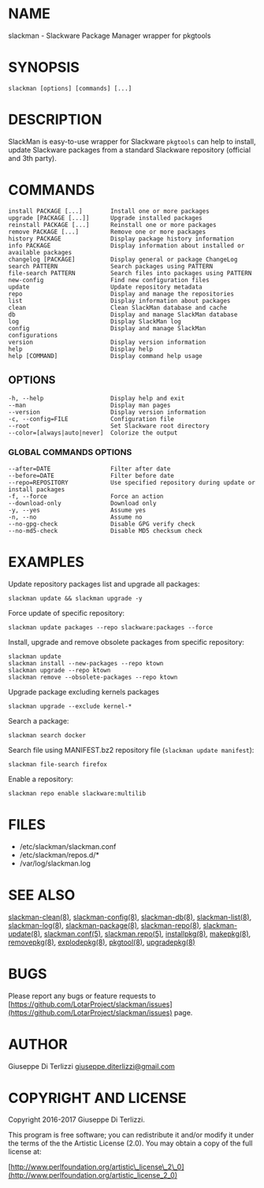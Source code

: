 # NAME

slackman - Slackware Package Manager wrapper for pkgtools

# SYNOPSIS

    slackman [options] [commands] [...]

# DESCRIPTION

SlackMan is easy-to-use wrapper for Slackware `pkgtools` can help to install,
update Slackware packages from a standard Slackware repository (official and 3th party).

# COMMANDS

    install PACKAGE [...]        Install one or more packages
    upgrade [PACKAGE [...]]      Upgrade installed packages
    reinstall PACKAGE [...]      Reinstall one or more packages
    remove PACKAGE [...]         Remove one or more packages
    history PACKAGE              Display package history information
    info PACKAGE                 Display information about installed or available packages
    changelog [PACKAGE]          Display general or package ChangeLog
    search PATTERN               Search packages using PATTERN
    file-search PATTERN          Search files into packages using PATTERN
    new-config                   Find new configuration files
    update                       Update repository metadata
    repo                         Display and manage the repositories
    list                         Display information about packages
    clean                        Clean SlackMan database and cache
    db                           Display and manage SlackMan database
    log                          Display SlackMan log
    config                       Display and manage SlackMan configurations
    version                      Display version information
    help                         Display help
    help [COMMAND]               Display command help usage

## OPTIONS

    -h, --help                   Display help and exit
    --man                        Display man pages
    --version                    Display version information
    -c, --config=FILE            Configuration file
    --root                       Set Slackware root directory
    --color=[always|auto|never]  Colorize the output

### GLOBAL COMMANDS OPTIONS

    --after=DATE                 Filter after date
    --before=DATE                Filter before date
    --repo=REPOSITORY            Use specified repository during update or install packages
    -f, --force                  Force an action
    --download-only              Download only
    -y, --yes                    Assume yes
    -n, --no                     Assume no
    --no-gpg-check               Disable GPG verify check
    --no-md5-check               Disable MD5 checksum check

# EXAMPLES

Update repository packages list and upgrade all packages:

    slackman update && slackman upgrade -y

Force update of specific repository:

    slackman update packages --repo slackware:packages --force

Install, upgrade and remove obsolete packages from specific repository:

    slackman update
    slackman install --new-packages --repo ktown
    slackman upgrade --repo ktown
    slackman remove --obsolete-packages --repo ktown

Upgrade package excluding kernels packages

    slackman upgrade --exclude kernel-*

Search a package:

    slackman search docker

Search file using MANIFEST.bz2 repository file (`slackman update manifest`):

    slackman file-search firefox

Enable a repository:

    slackman repo enable slackware:multilib

# FILES

- /etc/slackman/slackman.conf
- /etc/slackman/repos.d/\*
- /var/log/slackman.log

# SEE ALSO

[slackman-clean(8)](../8/slackman-clean), [slackman-config(8)](../8/slackman-config), [slackman-db(8)](../8/slackman-db), [slackman-list(8)](../8/slackman-list),
[slackman-log(8)](../8/slackman-log), [slackman-package(8)](../8/slackman-package), [slackman-repo(8)](../8/slackman-repo), [slackman-update(8)](../8/slackman-update),
[slackman.conf(5)](../5/slackman.conf), [slackman.repo(5)](../5/slackman.repo), [installpkg(8)](../8/installpkg), [makepkg(8)](../8/makepkg),
[removepkg(8)](../8/removepkg), [explodepkg(8)](../8/explodepkg), [pkgtool(8)](../8/pkgtool), [upgradepkg(8)](../8/upgradepkg)

# BUGS

Please report any bugs or feature requests to 
[https://github.com/LotarProject/slackman/issues](https://github.com/LotarProject/slackman/issues) page.

# AUTHOR

Giuseppe Di Terlizzi <giuseppe.diterlizzi@gmail.com>

# COPYRIGHT AND LICENSE

Copyright 2016-2017 Giuseppe Di Terlizzi.

This program is free software; you can redistribute it and/or modify it
under the terms of the the Artistic License (2.0). You may obtain a
copy of the full license at:

[http://www.perlfoundation.org/artistic\_license\_2\_0](http://www.perlfoundation.org/artistic_license_2_0)
